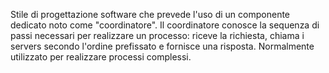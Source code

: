 Stile di progettazione software che prevede l'uso di un componente dedicato noto come "coordinatore".
Il coordinatore conosce la sequenza di passi necessari per realizzare un processo: riceve la richiesta, chiama i servers secondo l'ordine prefissato e fornisce una risposta.
Normalmente utilizzato per realizzare processi complessi.